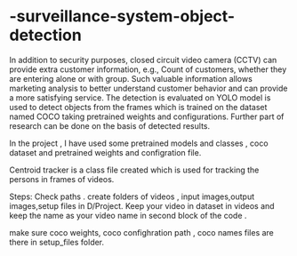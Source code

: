 # -surveillance-system-object-detection
In addition to security purposes, closed circuit video camera (CCTV) can provide extra customer information, e.g., Count of customers, whether they are entering alone or with group. Such valuable information allows marketing analysis to better understand customer behavior and can provide a more satisfying service. The detection is evaluated on YOLO model is used to detect objects from the frames which is trained on the dataset named COCO taking pretrained weights and configurations. Further part of research can be done on the basis of detected results.



In the project , I have used some pretrained models and classes , coco dataset and pretrained weights and configration file.

Centroid tracker is a class file created which is used for tracking the persons in frames of videos. 

Steps:
Check paths . create folders of videos , input images,output images,setup files in D/Project.
Keep your video in dataset in videos and keep the name as your video name in second block of the code .

make sure coco weights, coco confighration path , coco names files are there in setup_files folder.
